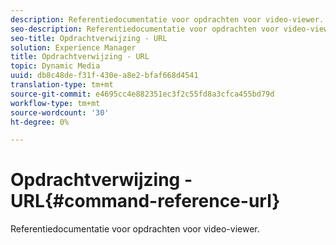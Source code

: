 ```yaml
---
description: Referentiedocumentatie voor opdrachten voor video-viewer.
seo-description: Referentiedocumentatie voor opdrachten voor video-viewer.
seo-title: Opdrachtverwijzing - URL
solution: Experience Manager
title: Opdrachtverwijzing - URL
topic: Dynamic Media
uuid: db8c48de-f31f-430e-a8e2-bfaf668d4541
translation-type: tm+mt
source-git-commit: e4695cc4e882351ec3f2c55fd8a3cfca455bd79d
workflow-type: tm+mt
source-wordcount: '30'
ht-degree: 0%

---
```



# Opdrachtverwijzing - URL{#command-reference-url}

Referentiedocumentatie voor opdrachten voor video-viewer.

